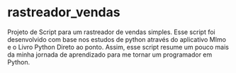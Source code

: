 # rastreador_vendas
Projeto de Script para um rastreador de vendas simples. Esse script foi desenvolvido com base nos estudos de python através do aplicativo MImo e o Livro Python Direto ao ponto. Assim, esse script resume um pouco mais da minha jornada de aprendizado para me tornar um programador em Python.
